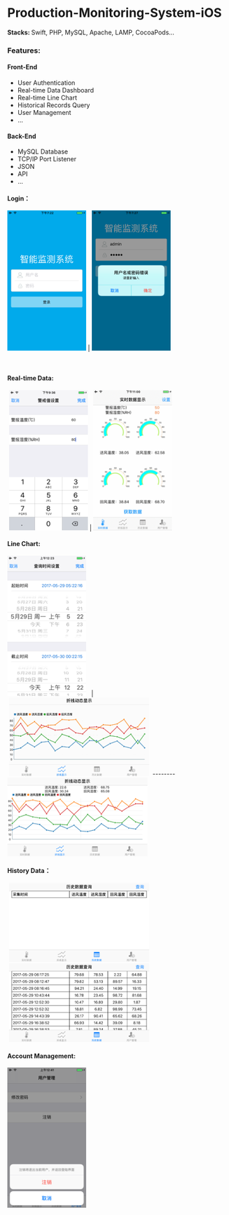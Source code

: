 # Production-Monitoring-System-iOS
<strong>Stacks: </strong>Swift, PHP, MySQL, Apache, LAMP, CocoaPods...
### Features:
#### Front-End
- User Authentication
- Real-time Data Dashboard
- Real-time Line Chart
- Historical Records Query
- User Management
- ...
#### Back-End
- MySQL Database
- TCP/IP Port Listener
- JSON 
- API 
- ...


 #### Login：

 <img style="display:inline" src="https://github.com/zhulinn/production-monitoring-system-iOS/raw/master/demo/login.png" width = "180" height = "320">  | <img style="display:inline" src="https://github.com/zhulinn/production-monitoring-system-iOS/raw/master/demo/wrong.png" width = "180" height = "320"> 

    
 #### Real-time Data: <br>
   <img style="display:inline" src="https://github.com/zhulinn/production-monitoring-system-iOS/raw/master/demo/setting.png" width = "180" height = "320">  |  <img style="display:inline" src="https://github.com/zhulinn/production-monitoring-system-iOS/raw/master/demo/dashboard.gif" width = "180" height = "320"> 
 #### Line Chart: <br>
 <img src="https://github.com/zhulinn/production-monitoring-system-iOS/raw/master/demo/datepicker.png" width = "180" height = "320">   |  
  <img style="display:inline" src="https://github.com/zhulinn/production-monitoring-system-iOS/raw/master/demo/llnechart.gif" width = "320" height = "180"> 
  --------
  <img style="display:inline" src="https://github.com/zhulinn/production-monitoring-system-iOS/raw/master/demo/chartdetail.png" width = "320" height = "180"> <br>
 #### History Data：<br>
  <img  style="display:inline" src="https://github.com/zhulinn/production-monitoring-system-iOS/raw/master/demo/table.png" width = "320" height = "180">  <br>
  <img  style="display:inline" src="https://github.com/zhulinn/production-monitoring-system-iOS/raw/master/demo/history.png" width = "320" height = "180">  <br>
 #### Account Management:<br>
  <img src="https://github.com/zhulinn/production-monitoring-system-iOS/raw/master/demo/manage.png"   width = "180" height = "320">

